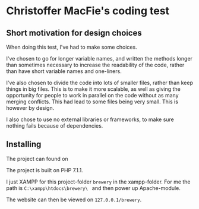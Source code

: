 # Christoffer MacFie's coding test

## Short motivation for design choices
When doing this test, I've had to make some choices. 

I've chosen to go for longer variable names, and written the methods longer than sometimes necessary
to increase the readability of the code, rather than have short variable names and one-liners.

I've also chosen to divide the code into lots of smaller files, rather than keep things in big files.
This is to make it more scalable, as well as giving the opportunity for people to work in parallel on the code
without as many merging conflicts. This had lead to some files being very small.
This is however by design.

I also chose to use no external libraries or frameworks, to make sure nothing fails because
of dependencies.

## Installing

The project can found on 

The project is built on PHP 7.1.1.

I just XAMPP for this project-folder `brewery` in the xampp-folder.
For me the path is `C:\xampp\htdocs\brewery\ ` and then power up Apache-module.

The website can then be viewed on `127.0.0.1/brewery`.